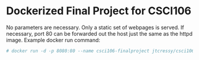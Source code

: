 # Dockerized Final Project for CSCI106
No parameters are necessary. Only a static set of webpages is served. 
If necessary, port 80 can be forwarded out the host just the same as the httpd image.
Example docker run command:
```bash
# docker run -d -p 8080:80 --name csci106-finalproject jtcressy/csci106-finalproject
```
